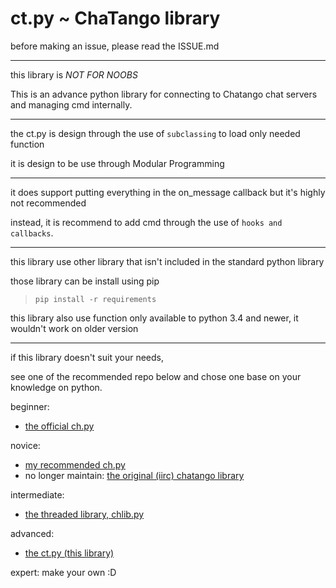 ct.py ~ ChaTango library
=====
before making an issue, please read the ISSUE.md

---

this library is *NOT FOR NOOBS*

This is an advance python library for connecting to Chatango chat servers and managing cmd internally.

---

the ct.py is design through the use of `subclassing` to load only needed function

it is design to be use through Modular Programming

---

it does support putting everything in the on_message callback but it's highly not recommended

instead, it is recommend to add cmd through the use of `hooks and callbacks`.

---
this library use other library that isn't included in the standard python library

those library can be install using pip
> `pip install -r requirements`

this library also use function only available to python 3.4 and newer, it wouldn't work on older version

---

if this library doesn't suit your needs,

see one of the recommended repo below and chose one base on your knowledge on python.

beginner:
- [the official ch.py](https://github.com/nullspeaker/ch.py)

novice:
- [my recommended ch.py](https://github.com/asl97/ch.py)
- no longer maintain: [the original (iirc) chatango library](https://github.com/asl97/chatango.py)

intermediate:
- [the threaded library, chlib.py](https://github.com/cellsheet/chlib/blob/master/chlib.py)

advanced:
- [the ct.py (this library)](https://github.com/asl97/ct.py)

expert:
make your own :D

